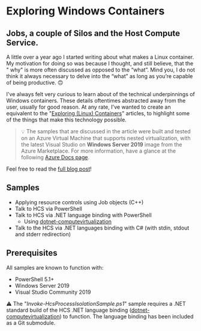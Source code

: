 # Exploring Windows Containers

## Jobs, a couple of Silos and the Host Compute Service.

A little over a year ago I started writing about what makes a Linux container. My motivation for doing so was because I thought, and still believe, that the " why" is more often discussed as opposed to the “what”. Mind you, I do not think it always necessary to delve into the “what” as long as you’re capable of being productive. 🙃

I've always felt very curious to learn about of the technical underpinnings of Windows containers. These details oftentimes abstracted away from the user, usually for good reason. At any rate, I've wanted to create an equivalent to the "[Exploring (Linux) Containers](https://thomasvanlaere.com/categories/exploring-linux-containers/)" articles, to highlight some of the things that make this technology possible.

> 💡 The samples that are discussed in the article were built and tested on an Azure Virtual Machine that supports nested virtualization, with the latest Visual Studio on __Windows Server 2019__ image from the Azure Marketplace. For more information, have a glance at the following [Azure Docs page](https://docs.microsoft.com/en-us/azure/virtual-machines/windows/using-visual-studio-vm).

Feel free to read the [full blog post](https://thomasvanlaere.com/posts/2021/06/exploring-windows-containers/)!

## Samples

- Applying resource controls using Job objects (C++)
- Talk to HCS via PowerShell
- Talk to HCS via .NET language binding with PowerShell
  - Using [dotnet-computevirtualization](https://github.com/microsoft/dotnet-computevirtualization)
- Talk to the HCS via .NET languages binding with C# (with stdin, stdout and stderr redirection)

## Prerequisites

All samples are known to function with:

- PowerShell 5.1+
- Windows Server 2019
- Visual Studio Community 2019

⚠️ The "_Invoke-HcsProcessIsolationSample.ps1_" sample requires a .NET standard build of the HCS .NET language binding ([dotnet-computevirtualization](https://github.com/microsoft/dotnet-computevirtualization)) to function. The language binding has been included as a Git submodule.